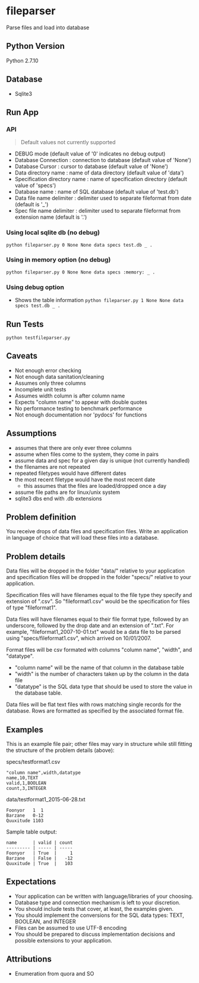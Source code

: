 # fileparser
Parse files and load into database

## Python Version
Python 2.7.10

## Database
- Sqlite3

## Run App
### API

> Default values not currently supported

- DEBUG mode (default value of '0' indicates no debug output)
- Database Connection : connection to database (default value of 'None')
- Database Cursor : cursor to database (default value of 'None')
- Data directory name : name of data directory (default value of 'data')
- Specification directory name : name of specification directory (default value of 'specs')
- Database name : name of SQL database (default value of 'test.db')
- Data file name delimiter : delimiter used to separate fileformat from date (default is '_')
- Spec file name delimiter : delimiter used to separate fileformat from extension name (default is '.')

### Using local sqlite db (no debug)
`python fileparser.py 0 None None data specs test.db _ .`

### Using in memory option (no debug)
`python fileparser.py 0 None None data specs :memory: _ .`

### Using debug option
- Shows the table information
`python fileparser.py 1 None None data specs test.db _ .`


## Run Tests
`python testfileparser.py`

## Caveats
* Not enough error checking
* Not enough data sanitation/cleaning
* Assumes only three columns
* Incomplete unit tests
* Assumes width column is after column name
* Expects "column name" to appear with double quotes
* No performance testing to benchmark performance
* Not enough documentation nor 'pydocs' for functions

## Assumptions
- assumes that there are only ever three columns
- assume when files come to the system, they come in pairs
- assume data and spec for a given day is unique (not currently handled)
- the filenames are not repeated
- repeated filetypes would have different dates
- the most recent filetype would have the most recent date
    - this assumes that the files are loaded/dropped once a day
- assume file paths are for linux/unix system
- sqlite3 dbs end with .db extensions

## Problem definition

You receive drops of data files and specification files. Write an application
in language of choice that will load these files into a database.

## Problem details

Data files will be dropped in the folder "data/" relative to your application
and specification files will be dropped in the folder "specs/" relative to
your application.

Specification files will have filenames equal to the file type they specify and
extension of ".csv". So "fileformat1.csv" would be the specification for files
of type "fileformat1".

Data files will have filenames equal to their file format type, followed by
an underscore, followed by the drop date and an extension of ".txt".
For example, "fileformat1_2007-10-01.txt" would be a
data file to be parsed using "specs/fileformat1.csv", which arrived on 10/01/2007.

Format files will be csv formated with columns "column name", "width", and
"datatype".

* "column name" will be the name of that column in the database table
* "width" is the number of characters taken up by the column in the data file
* "datatype" is the SQL data type that should be used to store the value
in the database table.

Data files will be flat text files with rows matching single records for the
database. Rows are formatted as specified by the associated format file.

## Examples

This is an example file pair; other files may vary in structure while still
fitting the structure of the problem details (above):

specs/testformat1.csv

```text
"column name",width,datatype
name,10,TEXT
valid,1,BOOLEAN
count,3,INTEGER
```

data/testformat1_2015-06-28.txt

```text
Foonyor   1  1
Barzane   0-12
Quuxitude 1103
```

Sample table output:
```text
name      | valid | count
--------- | ----- | -----
Foonyor   | True  |     1
Barzane   | False |   -12
Quuxitude | True  |   103
```

## Expectations

- Your application can be written with language/libraries of your choosing.
- Database type and connection mechanism is left to your discretion.
- You should include tests that cover, at least, the examples given.
- You should implement the conversions for the SQL data types: TEXT, BOOLEAN, and INTEGER
- Files can be assumed to use UTF-8 encoding
- You should be prepared to discuss implementation decisions and possible extensions to your application.

## Attributions
- Enumeration from quora and SO
